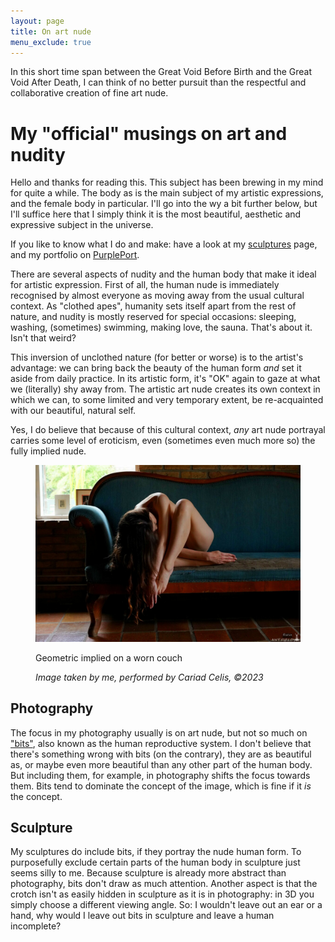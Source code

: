 ```yaml
---
layout: page
title: On art nude
menu_exclude: true
---
```


In this short time span between the Great Void Before Birth and the Great Void After Death, I can think of no better
pursuit than the respectful and collaborative creation of fine art nude.

# My "official" musings on art and nudity

Hello and thanks for reading this. This subject has been brewing in my mind for quite a while. The body as is the main
subject of my artistic expressions, and the female body in particular. I'll go into the wy a bit further below, but I'll
suffice here that I simply think it is the most beautiful, aesthetic and expressive subject in the universe.

If you like to know what I do and make: have a look at my [sculptures](/pages/sculpture.html) page, and my portfolio on
[PurplePort](https://purpleport.com/portfolio/antfield).

There are several aspects of nudity and the human body that make it ideal for artistic expression. First of all, the
human nude is immediately recognised by almost everyone as moving away from the usual cultural context. As "clothed
apes", humanity sets itself apart from the rest of nature, and nudity is mostly reserved for special occasions:
sleeping, washing, (sometimes) swimming, making love, the sauna. That's about it. Isn't that weird?

This inversion of unclothed nature (for better or worse) is to the artist's advantage: we can bring back the beauty of
the
human form _and_ set it aside from daily practice. In its artistic form, it's "OK" again to gaze at what we (literally)
shy away from. The artistic art nude creates its own context in which we can, to some limited and very temporary extent,
be re-acquainted with our beautiful, natural self.

Yes, I do believe that because of this cultural context, _any_ art nude portrayal carries some level of eroticism, even
(sometimes even much more so) the fully implied nude.

<figure>
    <a href="https://purpleport.com/portfolio/antfield/image/7837284/photographer">
        <img alt="Geometric implied on a worn couch" src="/static/img/geometric_implied_on_couch_altered_wm_20pct.jpg" title="Implied"/>
    </a>
    <figcaption>
        <p>Geometric implied on a worn couch</p>
        <p><i>Image taken by me, performed by Cariad Celis, ©2023</i></p>
    </figcaption>
</figure>

## Photography

The focus in my photography usually is on art nude, but not so much on
["bits"](https://en.wikipedia.org/wiki/Human_reproductive_system), also known as the human reproductive system. I don't
believe that there's something wrong with bits (on the contrary), they are as beautiful as, or maybe even more beautiful
than any other part of the human body. But including them, for example, in photography shifts the focus towards them.
Bits tend to dominate the concept of the image, which is fine if it _is_ the concept.

## Sculpture

My sculptures do include bits, if they portray the nude human form. To purposefully exclude certain parts of the human
body in sculpture just seems silly to me. Because sculpture is already more abstract than photography, bits don't draw
as much attention. Another aspect is that the crotch isn't as easily hidden in sculpture as it is in photography: in 3D
you simply choose a different viewing angle. So: I wouldn't leave out an ear or a hand, why would I leave out bits in
sculpture and leave a human incomplete?
